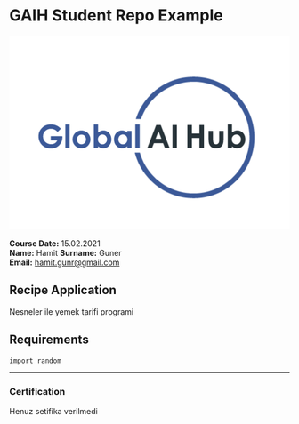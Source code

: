 # GAIH Student Repo Example
![](img/logo.png)

**Course Date:** 15.02.2021  
**Name:** Hamit 
**Surname:** Guner  
**Email:** hamit.gunr@gmail.com  

  

## Recipe Application
Nesneler ile yemek tarifi programi

## Requirements
```
import random 

```
---

### Certification
Henuz setifika verilmedi

